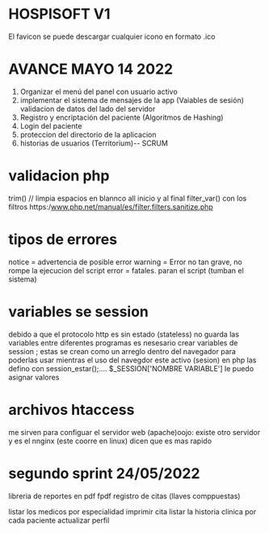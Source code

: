 # HOSPISOFT V1

El favicon se puede descargar cualquier icono en formato .ico

# AVANCE MAYO 14 2022

1. Organizar el menú del panel con usuario activo
2. implementar el sistema de mensajes de la app (Vaiables de sesión) validacion de datos del lado del servidor
3. Registro y encriptación del paciente (Algoritmos de Hashing)
4. Login del paciente
5. proteccion del directorio de la aplicacion
6. historias de usuarios (Territorium)-- SCRUM

# validacion php

trim() // limpia espacios en blannco all inicio y al final
filter_var() con los filtros
https:/www.php.net/manual/es/filter.filters.sanitize.php

# tipos de errores

notice = advertencia de posible error
warning = Error no tan grave, no rompe la ejecucion del script
error = fatales. paran el script (tumban el sistema)

# variables se session

debido a que el protocolo http es sin estado (stateless) no guarda las variables entre diferentes programas es nesesario crear variables de session ; estas se crean como un arreglo dentro del navegador para poderlas usar mientras el uso del navegdor este activo (sesion)
en php las defino con session_estar();.... $\_SESSION['NOMBRE VARIABLE']
le puedo asignar valores

# archivos htaccess

me sirven para configuar el servidor web (apache)oojo: existe otro servidor y es el nnginx (este coorre en linux) dicen que es mas rapido

# segundo sprint 24/05/2022

libreria de reportes en pdf fpdf
registro de citas (llaves comppuestas)

listar los medicos por especialidad
imprimir cita
listar la historia clinica por cada paciente
actualizar perfil
